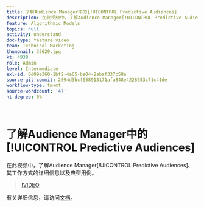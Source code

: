 ```yaml
---
title: 了解Audience Manager中的[!UICONTROL Predictive Audiences]
description: 在此视频中，了解Audience Manager[!UICONTROL Predictive Audiences]、其工作方式的详细信息以及典型用例。
feature: Algorithmic Models
topics: null
activity: understand
doc-type: feature video
team: Technical Marketing
thumbnail: 33629.jpg
kt: 4938
role: Admin
level: Intermediate
exl-id: 0d09e360-1bf2-4a65-be04-8abaf337c58a
source-git-commit: 2094d3bcf658913171afa848e4228653c71c41de
workflow-type: tm+mt
source-wordcount: '47'
ht-degree: 0%

---
```


# 了解Audience Manager中的[!UICONTROL Predictive Audiences]

在此视频中，了解Audience Manager[!UICONTROL Predictive Audiences]、其工作方式的详细信息以及典型用例。

>[!VIDEO](https://video.tv.adobe.com/v/33629/?quality=12)

有关详细信息，请访问[文档](https://experienceleague.adobe.com/docs/audience-manager/user-guide/features/algorithmic-models/predictive-audiences/predictive-audiences.html)。

